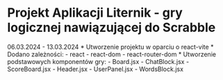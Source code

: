 # Projekt Aplikacji Liternik - gry logicznej nawiązującej do Scrabble

06.03.2024 - 13.03.2024
    * Utworzenie projektu w oparciu o react-vite
    * Dodano zależności:
        - react
        - react-dom
        - react-router-dom
    * Utworzenie podstawowych komponentów gry:
        - Board.jsx
        - ChatBlock.jsx
        - ScoreBoard.jsx
        - Header.jsx
        - UserPanel.jsx
        - WordsBlock.jsx